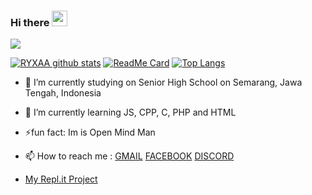﻿### Hi there <img src="https://media.giphy.com/media/hvRJCLFzcasrR4ia7z/giphy.gif" width="25px"/>

![](https://visitor-badge.glitch.me/badge?page_id=RYXAA)

[![RYXAA github stats](https://github-readme-stats.vercel.app/api?username=RYXAA&show_icons=true&theme=radical)](https://github.com/RYXAA/)
[![ReadMe Card](https://github-readme-stats.vercel.app/api/pin/?username=RYXAA&repo=)](https://github.com/RYXAA)
[![Top Langs](https://github-readme-stats.vercel.app/api/top-langs/?username=RYXAA&layout=compact)](https://github.com/RYXAA/)
- 🔭 I’m currently studying on Senior High School on Semarang, Jawa Tengah, Indonesia
- 🌱 I’m currently learning JS, CPP, C, PHP and HTML
- ⚡fun fact:  Im is Open Mind Man
- 📫 How to reach me : [GMAIL](mailto:unchek009@gmail.com) [FACEBOOK](https://www.facebook.com/profile.php?id=100026376015266) [DISCORD](-)

- [My Repl.it Project](https://github.com/RYXAA)
<!--
**RYXAA/RYXAA** is a ✨ _special_ ✨ repository because its `README.md` (this file) appears on your GitHub profile.

Here are some ideas to get you started:

- 🔭 I’m currently working on ...
- 🌱 I’m currently learning ...
- 👯 I’m looking to collaborate on ...
- 🤔 I’m looking for help with ...
- 💬 Ask me about ...
- 📫 How to reach me: ...
- 😄 Pronouns: ...
- ⚡ Fun fact: ...
-->
